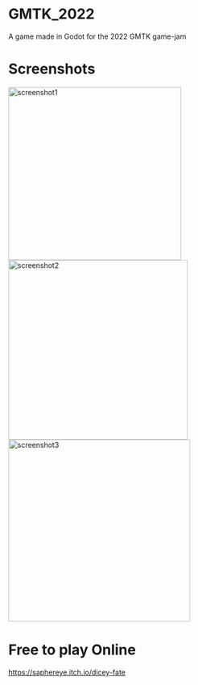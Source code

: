 # GMTK_2022
A game made in Godot for the 2022 GMTK game-jam

# Screenshots
<img width="343" alt="screenshot1" src="https://user-images.githubusercontent.com/59739923/188495529-64f21e95-391f-4112-8f06-10bbc047a66d.png">
<img width="356" alt="screenshot2" src="https://user-images.githubusercontent.com/59739923/188495538-8b963cc7-2093-4755-8ce9-15c1be65d21a.png">
<img width="361" alt="screenshot3" src="https://user-images.githubusercontent.com/59739923/188495542-1691c01f-5bce-410d-9a01-c7da22c81a5f.png">

# Free to play Online

https://saphereye.itch.io/dicey-fate
